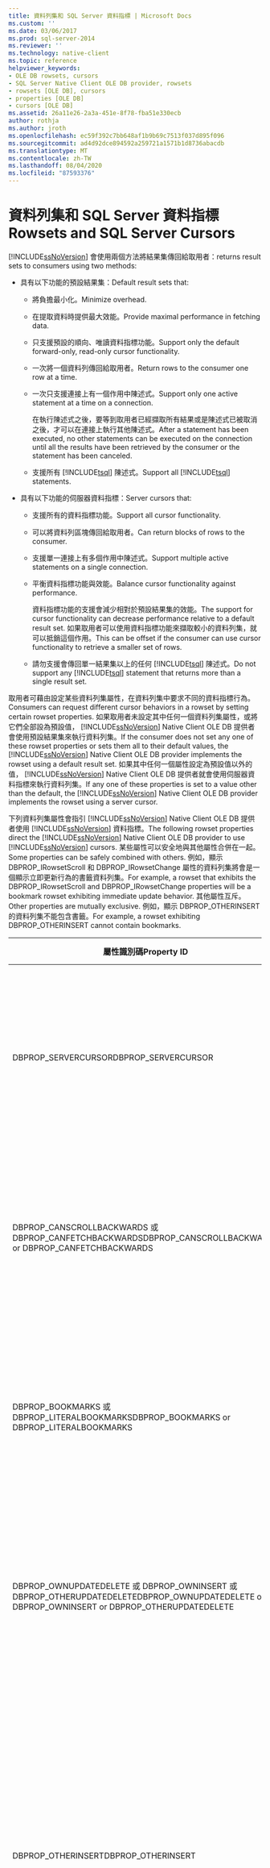 ```yaml
---
title: 資料列集和 SQL Server 資料指標 | Microsoft Docs
ms.custom: ''
ms.date: 03/06/2017
ms.prod: sql-server-2014
ms.reviewer: ''
ms.technology: native-client
ms.topic: reference
helpviewer_keywords:
- OLE DB rowsets, cursors
- SQL Server Native Client OLE DB provider, rowsets
- rowsets [OLE DB], cursors
- properties [OLE DB]
- cursors [OLE DB]
ms.assetid: 26a11e26-2a3a-451e-8f78-fba51e330ecb
author: rothja
ms.author: jroth
ms.openlocfilehash: ec59f392c7bb648af1b9b69c7513f037d895f096
ms.sourcegitcommit: ad4d92dce894592a259721a1571b1d8736abacdb
ms.translationtype: MT
ms.contentlocale: zh-TW
ms.lasthandoff: 08/04/2020
ms.locfileid: "87593376"
---
```

# <a name="rowsets-and-sql-server-cursors"></a><span data-ttu-id="1a63d-102">資料列集和 SQL Server 資料指標</span><span class="sxs-lookup"><span data-stu-id="1a63d-102">Rowsets and SQL Server Cursors</span></span>
  [!INCLUDE[ssNoVersion](../../includes/ssnoversion-md.md)] <span data-ttu-id="1a63d-103">會使用兩個方法將結果集傳回給取用者：</span><span class="sxs-lookup"><span data-stu-id="1a63d-103">returns result sets to consumers using two methods:</span></span>  
  
-   <span data-ttu-id="1a63d-104">具有以下功能的預設結果集：</span><span class="sxs-lookup"><span data-stu-id="1a63d-104">Default result sets that:</span></span>  
  
    -   <span data-ttu-id="1a63d-105">將負擔最小化。</span><span class="sxs-lookup"><span data-stu-id="1a63d-105">Minimize overhead.</span></span>  
  
    -   <span data-ttu-id="1a63d-106">在提取資料時提供最大效能。</span><span class="sxs-lookup"><span data-stu-id="1a63d-106">Provide maximal performance in fetching data.</span></span>  
  
    -   <span data-ttu-id="1a63d-107">只支援預設的順向、唯讀資料指標功能。</span><span class="sxs-lookup"><span data-stu-id="1a63d-107">Support only the default forward-only, read-only cursor functionality.</span></span>  
  
    -   <span data-ttu-id="1a63d-108">一次將一個資料列傳回給取用者。</span><span class="sxs-lookup"><span data-stu-id="1a63d-108">Return rows to the consumer one row at a time.</span></span>  
  
    -   <span data-ttu-id="1a63d-109">一次只支援連接上有一個作用中陳述式。</span><span class="sxs-lookup"><span data-stu-id="1a63d-109">Support only one active statement at a time on a connection.</span></span>  
  
         <span data-ttu-id="1a63d-110">在執行陳述式之後，要等到取用者已經擷取所有結果或是陳述式已被取消之後，才可以在連接上執行其他陳述式。</span><span class="sxs-lookup"><span data-stu-id="1a63d-110">After a statement has been executed, no other statements can be executed on the connection until all the results have been retrieved by the consumer or the statement has been canceled.</span></span>  
  
    -   <span data-ttu-id="1a63d-111">支援所有 [!INCLUDE[tsql](../../includes/tsql-md.md)] 陳述式。</span><span class="sxs-lookup"><span data-stu-id="1a63d-111">Support all [!INCLUDE[tsql](../../includes/tsql-md.md)] statements.</span></span>  
  
-   <span data-ttu-id="1a63d-112">具有以下功能的伺服器資料指標：</span><span class="sxs-lookup"><span data-stu-id="1a63d-112">Server cursors that:</span></span>  
  
    -   <span data-ttu-id="1a63d-113">支援所有的資料指標功能。</span><span class="sxs-lookup"><span data-stu-id="1a63d-113">Support all cursor functionality.</span></span>  
  
    -   <span data-ttu-id="1a63d-114">可以將資料列區塊傳回給取用者。</span><span class="sxs-lookup"><span data-stu-id="1a63d-114">Can return blocks of rows to the consumer.</span></span>  
  
    -   <span data-ttu-id="1a63d-115">支援單一連接上有多個作用中陳述式。</span><span class="sxs-lookup"><span data-stu-id="1a63d-115">Support multiple active statements on a single connection.</span></span>  
  
    -   <span data-ttu-id="1a63d-116">平衡資料指標功能與效能。</span><span class="sxs-lookup"><span data-stu-id="1a63d-116">Balance cursor functionality against performance.</span></span>  
  
         <span data-ttu-id="1a63d-117">資料指標功能的支援會減少相對於預設結果集的效能。</span><span class="sxs-lookup"><span data-stu-id="1a63d-117">The support for cursor functionality can decrease performance relative to a default result set.</span></span> <span data-ttu-id="1a63d-118">如果取用者可以使用資料指標功能來擷取較小的資料列集，就可以抵銷這個作用。</span><span class="sxs-lookup"><span data-stu-id="1a63d-118">This can be offset if the consumer can use cursor functionality to retrieve a smaller set of rows.</span></span>  
  
    -   <span data-ttu-id="1a63d-119">請勿支援會傳回單一結果集以上的任何 [!INCLUDE[tsql](../../includes/tsql-md.md)] 陳述式。</span><span class="sxs-lookup"><span data-stu-id="1a63d-119">Do not support any [!INCLUDE[tsql](../../includes/tsql-md.md)] statement that returns more than a single result set.</span></span>  
  
 <span data-ttu-id="1a63d-120">取用者可藉由設定某些資料列集屬性，在資料列集中要求不同的資料指標行為。</span><span class="sxs-lookup"><span data-stu-id="1a63d-120">Consumers can request different cursor behaviors in a rowset by setting certain rowset properties.</span></span> <span data-ttu-id="1a63d-121">如果取用者未設定其中任何一個資料列集屬性，或將它們全部設為預設值， [!INCLUDE[ssNoVersion](../../includes/ssnoversion-md.md)] Native Client OLE DB 提供者會使用預設結果集來執行資料列集。</span><span class="sxs-lookup"><span data-stu-id="1a63d-121">If the consumer does not set any one of these rowset properties or sets them all to their default values, the [!INCLUDE[ssNoVersion](../../includes/ssnoversion-md.md)] Native Client OLE DB provider implements the rowset using a default result set.</span></span> <span data-ttu-id="1a63d-122">如果其中任何一個屬性設定為預設值以外的值， [!INCLUDE[ssNoVersion](../../includes/ssnoversion-md.md)] Native Client OLE DB 提供者就會使用伺服器資料指標來執行資料列集。</span><span class="sxs-lookup"><span data-stu-id="1a63d-122">If any one of these properties is set to a value other than the default, the [!INCLUDE[ssNoVersion](../../includes/ssnoversion-md.md)] Native Client OLE DB provider implements the rowset using a server cursor.</span></span>  
  
 <span data-ttu-id="1a63d-123">下列資料列集屬性會指引 [!INCLUDE[ssNoVersion](../../includes/ssnoversion-md.md)] Native Client OLE DB 提供者使用 [!INCLUDE[ssNoVersion](../../includes/ssnoversion-md.md)] 資料指標。</span><span class="sxs-lookup"><span data-stu-id="1a63d-123">The following rowset properties direct the [!INCLUDE[ssNoVersion](../../includes/ssnoversion-md.md)] Native Client OLE DB provider to use [!INCLUDE[ssNoVersion](../../includes/ssnoversion-md.md)] cursors.</span></span> <span data-ttu-id="1a63d-124">某些屬性可以安全地與其他屬性合併在一起。</span><span class="sxs-lookup"><span data-stu-id="1a63d-124">Some properties can be safely combined with others.</span></span> <span data-ttu-id="1a63d-125">例如，顯示 DBPROP_IRowsetScroll 和 DBPROP_IRowsetChange 屬性的資料列集將會是一個顯示立即更新行為的書籤資料列集。</span><span class="sxs-lookup"><span data-stu-id="1a63d-125">For example, a rowset that exhibits the DBPROP_IRowsetScroll and DBPROP_IRowsetChange properties will be a bookmark rowset exhibiting immediate update behavior.</span></span> <span data-ttu-id="1a63d-126">其他屬性互斥。</span><span class="sxs-lookup"><span data-stu-id="1a63d-126">Other properties are mutually exclusive.</span></span> <span data-ttu-id="1a63d-127">例如，顯示 DBPROP_OTHERINSERT 的資料列集不能包含書籤。</span><span class="sxs-lookup"><span data-stu-id="1a63d-127">For example, a rowset exhibiting DBPROP_OTHERINSERT cannot contain bookmarks.</span></span>  
  
|<span data-ttu-id="1a63d-128">屬性識別碼</span><span class="sxs-lookup"><span data-stu-id="1a63d-128">Property ID</span></span>|<span data-ttu-id="1a63d-129">值</span><span class="sxs-lookup"><span data-stu-id="1a63d-129">Value</span></span>|<span data-ttu-id="1a63d-130">資料列集行為</span><span class="sxs-lookup"><span data-stu-id="1a63d-130">Rowset behavior</span></span>|  
|-----------------|-----------|---------------------|  
|<span data-ttu-id="1a63d-131">DBPROP_SERVERCURSOR</span><span class="sxs-lookup"><span data-stu-id="1a63d-131">DBPROP_SERVERCURSOR</span></span>|<span data-ttu-id="1a63d-132">VARIANT_TRUE</span><span class="sxs-lookup"><span data-stu-id="1a63d-132">VARIANT_TRUE</span></span>|<span data-ttu-id="1a63d-133">無法透過資料列集來更新 [!INCLUDE[ssNoVersion](../../includes/ssnoversion-md.md)] 資料。</span><span class="sxs-lookup"><span data-stu-id="1a63d-133">Cannot update [!INCLUDE[ssNoVersion](../../includes/ssnoversion-md.md)] data through the rowset.</span></span> <span data-ttu-id="1a63d-134">資料列集是循序的，只支援順向捲動和提取。</span><span class="sxs-lookup"><span data-stu-id="1a63d-134">The rowset is sequential, supporting forward scrolling and fetching only.</span></span> <span data-ttu-id="1a63d-135">支援相對資料列定位。</span><span class="sxs-lookup"><span data-stu-id="1a63d-135">Relative row positioning is supported.</span></span> <span data-ttu-id="1a63d-136">命令文字可以包含 ORDER BY 子句。</span><span class="sxs-lookup"><span data-stu-id="1a63d-136">Command text can contain an ORDER BY clause.</span></span>|  
|<span data-ttu-id="1a63d-137">DBPROP_CANSCROLLBACKWARDS 或 DBPROP_CANFETCHBACKWARDS</span><span class="sxs-lookup"><span data-stu-id="1a63d-137">DBPROP_CANSCROLLBACKWARDS or DBPROP_CANFETCHBACKWARDS</span></span>|<span data-ttu-id="1a63d-138">VARIANT_TRUE</span><span class="sxs-lookup"><span data-stu-id="1a63d-138">VARIANT_TRUE</span></span>|<span data-ttu-id="1a63d-139">無法透過資料列集來更新 [!INCLUDE[ssNoVersion](../../includes/ssnoversion-md.md)] 資料。</span><span class="sxs-lookup"><span data-stu-id="1a63d-139">Cannot update [!INCLUDE[ssNoVersion](../../includes/ssnoversion-md.md)] data through the rowset.</span></span> <span data-ttu-id="1a63d-140">此資料列集支援一個方向的捲動和提取。</span><span class="sxs-lookup"><span data-stu-id="1a63d-140">The rowset supports scrolling and fetching in either direction.</span></span> <span data-ttu-id="1a63d-141">支援相對資料列定位。</span><span class="sxs-lookup"><span data-stu-id="1a63d-141">Relative row positioning is supported.</span></span> <span data-ttu-id="1a63d-142">命令文字可以包含 ORDER BY 子句。</span><span class="sxs-lookup"><span data-stu-id="1a63d-142">Command text can contain an ORDER BY clause.</span></span>|  
|<span data-ttu-id="1a63d-143">DBPROP_BOOKMARKS 或 DBPROP_LITERALBOOKMARKS</span><span class="sxs-lookup"><span data-stu-id="1a63d-143">DBPROP_BOOKMARKS or DBPROP_LITERALBOOKMARKS</span></span>|<span data-ttu-id="1a63d-144">VARIANT_TRUE</span><span class="sxs-lookup"><span data-stu-id="1a63d-144">VARIANT_TRUE</span></span>|<span data-ttu-id="1a63d-145">無法透過資料列集來更新 [!INCLUDE[ssNoVersion](../../includes/ssnoversion-md.md)] 資料。</span><span class="sxs-lookup"><span data-stu-id="1a63d-145">Cannot update [!INCLUDE[ssNoVersion](../../includes/ssnoversion-md.md)] data through the rowset.</span></span> <span data-ttu-id="1a63d-146">資料列集是循序的，只支援順向捲動和提取。</span><span class="sxs-lookup"><span data-stu-id="1a63d-146">The rowset is sequential, supporting forward scrolling and fetching only.</span></span> <span data-ttu-id="1a63d-147">支援相對資料列定位。</span><span class="sxs-lookup"><span data-stu-id="1a63d-147">Relative row positioning is supported.</span></span> <span data-ttu-id="1a63d-148">命令文字可以包含 ORDER BY 子句。</span><span class="sxs-lookup"><span data-stu-id="1a63d-148">Command text can contain an ORDER BY clause.</span></span>|  
|<span data-ttu-id="1a63d-149">DBPROP_OWNUPDATEDELETE 或 DBPROP_OWNINSERT 或 DBPROP_OTHERUPDATEDELETE</span><span class="sxs-lookup"><span data-stu-id="1a63d-149">DBPROP_OWNUPDATEDELETE or DBPROP_OWNINSERT or DBPROP_OTHERUPDATEDELETE</span></span>|<span data-ttu-id="1a63d-150">VARIANT_TRUE</span><span class="sxs-lookup"><span data-stu-id="1a63d-150">VARIANT_TRUE</span></span>|<span data-ttu-id="1a63d-151">無法透過資料列集來更新 [!INCLUDE[ssNoVersion](../../includes/ssnoversion-md.md)] 資料。</span><span class="sxs-lookup"><span data-stu-id="1a63d-151">Cannot update [!INCLUDE[ssNoVersion](../../includes/ssnoversion-md.md)] data through the rowset.</span></span> <span data-ttu-id="1a63d-152">此資料列集支援一個方向的捲動和提取。</span><span class="sxs-lookup"><span data-stu-id="1a63d-152">The rowset supports scrolling and fetching in either direction.</span></span> <span data-ttu-id="1a63d-153">支援相對資料列定位。</span><span class="sxs-lookup"><span data-stu-id="1a63d-153">Relative row positioning is supported.</span></span> <span data-ttu-id="1a63d-154">命令文字可以包含 ORDER BY 子句。</span><span class="sxs-lookup"><span data-stu-id="1a63d-154">Command text can contain an ORDER BY clause.</span></span>|  
|<span data-ttu-id="1a63d-155">DBPROP_OTHERINSERT</span><span class="sxs-lookup"><span data-stu-id="1a63d-155">DBPROP_OTHERINSERT</span></span>|<span data-ttu-id="1a63d-156">VARIANT_TRUE</span><span class="sxs-lookup"><span data-stu-id="1a63d-156">VARIANT_TRUE</span></span>|<span data-ttu-id="1a63d-157">無法透過資料列集來更新 [!INCLUDE[ssNoVersion](../../includes/ssnoversion-md.md)] 資料。</span><span class="sxs-lookup"><span data-stu-id="1a63d-157">Cannot update [!INCLUDE[ssNoVersion](../../includes/ssnoversion-md.md)] data through the rowset.</span></span> <span data-ttu-id="1a63d-158">此資料列集支援一個方向的捲動和提取。</span><span class="sxs-lookup"><span data-stu-id="1a63d-158">The rowset supports scrolling and fetching in either direction.</span></span> <span data-ttu-id="1a63d-159">支援相對資料列定位。</span><span class="sxs-lookup"><span data-stu-id="1a63d-159">Relative row positioning is supported.</span></span> <span data-ttu-id="1a63d-160">如果參考的資料行上有索引存在，命令文字可以包含 ORDER BY 子句。</span><span class="sxs-lookup"><span data-stu-id="1a63d-160">Command text can include an ORDER BY clause if an index exists on the referenced columns.</span></span><br /><br /> <span data-ttu-id="1a63d-161">如果資料列集包含書籤，DBPROP_OTHERINSERT 不能為 VARIANT_TRUE。</span><span class="sxs-lookup"><span data-stu-id="1a63d-161">DBPROP_OTHERINSERT cannot be VARIANT_TRUE if the rowset contains bookmarks.</span></span> <span data-ttu-id="1a63d-162">嘗試建立具有這個可見性屬性和書籤的資料列集會產生錯誤。</span><span class="sxs-lookup"><span data-stu-id="1a63d-162">Trying to create a rowset with this visibility property and bookmarks causes an error.</span></span>|  
|<span data-ttu-id="1a63d-163">DBPROP_IRowsetLocate 或 DBPROP_IRowsetScroll</span><span class="sxs-lookup"><span data-stu-id="1a63d-163">DBPROP_IRowsetLocate or DBPROP_IRowsetScroll</span></span>|<span data-ttu-id="1a63d-164">VARIANT_TRUE</span><span class="sxs-lookup"><span data-stu-id="1a63d-164">VARIANT_TRUE</span></span>|<span data-ttu-id="1a63d-165">無法透過資料列集來更新 [!INCLUDE[ssNoVersion](../../includes/ssnoversion-md.md)] 資料。</span><span class="sxs-lookup"><span data-stu-id="1a63d-165">Cannot update [!INCLUDE[ssNoVersion](../../includes/ssnoversion-md.md)] data through the rowset.</span></span> <span data-ttu-id="1a63d-166">此資料列集支援一個方向的捲動和提取。</span><span class="sxs-lookup"><span data-stu-id="1a63d-166">The rowset supports scrolling and fetching in either direction.</span></span> <span data-ttu-id="1a63d-167">此資料列集中可支援透過 **IRowsetLocate** 介面的書籤和絕對定位。</span><span class="sxs-lookup"><span data-stu-id="1a63d-167">Bookmarks and absolute positioning through the **IRowsetLocate** interface are supported in the rowset.</span></span> <span data-ttu-id="1a63d-168">命令文字可以包含 ORDER BY 子句。</span><span class="sxs-lookup"><span data-stu-id="1a63d-168">Command text can contain an ORDER BY clause.</span></span><br /><br /> <span data-ttu-id="1a63d-169">DBPROP_IRowsetLocate 和 DBPROP_IRowsetScroll 需要資料列集中的書籤。</span><span class="sxs-lookup"><span data-stu-id="1a63d-169">DBPROP_IRowsetLocate and DBPROP_IRowsetScroll require bookmarks in the rowset.</span></span> <span data-ttu-id="1a63d-170">嘗試建立具有書籤且將 DBPROP_OTHERINSERT 設定為 VARIANT_TRUE 的資料列集會產生錯誤。</span><span class="sxs-lookup"><span data-stu-id="1a63d-170">Trying to create a rowset with bookmarks and DBPROP_OTHERINSERT set to VARIANT_TRUE causes an error.</span></span>|  
|<span data-ttu-id="1a63d-171">DBPROP_IRowsetChange 或 DBPROP_IRowsetUpdate</span><span class="sxs-lookup"><span data-stu-id="1a63d-171">DBPROP_IRowsetChange or DBPROP_IRowsetUpdate</span></span>|<span data-ttu-id="1a63d-172">VARIANT_TRUE</span><span class="sxs-lookup"><span data-stu-id="1a63d-172">VARIANT_TRUE</span></span>|<span data-ttu-id="1a63d-173">可以透過資料列集來更新 [!INCLUDE[ssNoVersion](../../includes/ssnoversion-md.md)] 資料。</span><span class="sxs-lookup"><span data-stu-id="1a63d-173">Can update [!INCLUDE[ssNoVersion](../../includes/ssnoversion-md.md)] data through the rowset.</span></span> <span data-ttu-id="1a63d-174">資料列集是循序的，只支援順向捲動和提取。</span><span class="sxs-lookup"><span data-stu-id="1a63d-174">The rowset is sequential, supporting forward scrolling and fetching only.</span></span> <span data-ttu-id="1a63d-175">支援相對資料列定位。</span><span class="sxs-lookup"><span data-stu-id="1a63d-175">Relative row positioning is supported.</span></span> <span data-ttu-id="1a63d-176">支援可更新之資料指標的所有命令都可支援這些介面。</span><span class="sxs-lookup"><span data-stu-id="1a63d-176">All the commands that support updatable cursors can support these interfaces.</span></span>|  
|<span data-ttu-id="1a63d-177">DBPROP_IRowsetLocate 或 DBPROP_IRowsetScroll 及 DBPROP_IRowsetChange 或 DBPROP_IRowsetUpdate</span><span class="sxs-lookup"><span data-stu-id="1a63d-177">DBPROP_IRowsetLocate or DBPROP_IRowsetScroll and  DBPROP_IRowsetChange or DBPROP_IRowsetUpdate</span></span>|<span data-ttu-id="1a63d-178">VARIANT_TRUE</span><span class="sxs-lookup"><span data-stu-id="1a63d-178">VARIANT_TRUE</span></span>|<span data-ttu-id="1a63d-179">可以透過資料列集來更新 [!INCLUDE[ssNoVersion](../../includes/ssnoversion-md.md)] 資料。</span><span class="sxs-lookup"><span data-stu-id="1a63d-179">Can update [!INCLUDE[ssNoVersion](../../includes/ssnoversion-md.md)] data through the rowset.</span></span> <span data-ttu-id="1a63d-180">此資料列集支援一個方向的捲動和提取。</span><span class="sxs-lookup"><span data-stu-id="1a63d-180">The rowset supports scrolling and fetching in either direction.</span></span> <span data-ttu-id="1a63d-181">此資料列集中可支援透過 **IRowsetLocate** 的書籤和絕對定位。</span><span class="sxs-lookup"><span data-stu-id="1a63d-181">Bookmarks and absolute positioning through **IRowsetLocate** are supported in the rowset.</span></span> <span data-ttu-id="1a63d-182">命令文字可以包含 ORDER BY 子句。</span><span class="sxs-lookup"><span data-stu-id="1a63d-182">Command text can contain an ORDER BY clause.</span></span>|  
|<span data-ttu-id="1a63d-183">DBPROP_IMMOBILEROWS</span><span class="sxs-lookup"><span data-stu-id="1a63d-183">DBPROP_IMMOBILEROWS</span></span>|<span data-ttu-id="1a63d-184">VARIANT_FALSE</span><span class="sxs-lookup"><span data-stu-id="1a63d-184">VARIANT_FALSE</span></span>|<span data-ttu-id="1a63d-185">無法透過資料列集來更新 [!INCLUDE[ssNoVersion](../../includes/ssnoversion-md.md)] 資料。</span><span class="sxs-lookup"><span data-stu-id="1a63d-185">Cannot update [!INCLUDE[ssNoVersion](../../includes/ssnoversion-md.md)] data through the rowset.</span></span> <span data-ttu-id="1a63d-186">此資料列集只支援順向捲動。</span><span class="sxs-lookup"><span data-stu-id="1a63d-186">The rowset supports forward scrolling only.</span></span> <span data-ttu-id="1a63d-187">支援相對資料列定位。</span><span class="sxs-lookup"><span data-stu-id="1a63d-187">Relative row positioning is supported.</span></span> <span data-ttu-id="1a63d-188">如果參考的資料行上有索引存在，命令文字可以包含 ORDER BY 子句。</span><span class="sxs-lookup"><span data-stu-id="1a63d-188">Command text can include an ORDER BY clause if an index exists on the referenced columns.</span></span><br /><br /> <span data-ttu-id="1a63d-189">只有當資料列集可以顯示其他工作階段上的命令所插入或其他使用者所插入的 [!INCLUDE[ssNoVersion](../../includes/ssnoversion-md.md)] 資料列時，才能在資料列集中使用 DBPROP_IMMOBILEROWS。</span><span class="sxs-lookup"><span data-stu-id="1a63d-189">DBPROP_IMMOBILEROWS is only available in rowsets that can show [!INCLUDE[ssNoVersion](../../includes/ssnoversion-md.md)] rows inserted by commands on other sessions or by other users.</span></span> <span data-ttu-id="1a63d-190">嘗試在 DBPROP_OTHERINSERT 不能是 VARIANT_TRUE 的任何資料列集上開啟此屬性設定為 VARIANT_FALSE 的資料列集時，將會產生錯誤。</span><span class="sxs-lookup"><span data-stu-id="1a63d-190">Trying to open a rowset with the property set to VARIANT_FALSE on any rowset for which DBPROP_OTHERINSERT cannot be VARIANT_TRUE causes an error.</span></span>|  
|<span data-ttu-id="1a63d-191">DBPROP_REMOVEDELETED</span><span class="sxs-lookup"><span data-stu-id="1a63d-191">DBPROP_REMOVEDELETED</span></span>|<span data-ttu-id="1a63d-192">VARIANT_TRUE</span><span class="sxs-lookup"><span data-stu-id="1a63d-192">VARIANT_TRUE</span></span>|<span data-ttu-id="1a63d-193">無法透過資料列集來更新 [!INCLUDE[ssNoVersion](../../includes/ssnoversion-md.md)] 資料。</span><span class="sxs-lookup"><span data-stu-id="1a63d-193">Cannot update [!INCLUDE[ssNoVersion](../../includes/ssnoversion-md.md)] data through the rowset.</span></span> <span data-ttu-id="1a63d-194">此資料列集只支援順向捲動。</span><span class="sxs-lookup"><span data-stu-id="1a63d-194">The rowset supports forward scrolling only.</span></span> <span data-ttu-id="1a63d-195">支援相對資料列定位。</span><span class="sxs-lookup"><span data-stu-id="1a63d-195">Relative row positioning is supported.</span></span> <span data-ttu-id="1a63d-196">命令文字可以包含 ORDER BY 子句 (除非由另一個屬性所限制)。</span><span class="sxs-lookup"><span data-stu-id="1a63d-196">Command text can contain an ORDER BY clause unless constrained by another property.</span></span>|  
  
 <span data-ttu-id="1a63d-197">[!INCLUDE[ssNoVersion](../../includes/ssnoversion-md.md)]伺服器資料指標所支援的 Native Client OLE DB 提供者資料列集，可以 [!INCLUDE[ssNoVersion](../../includes/ssnoversion-md.md)] 使用**IOpenRowset：： OpenRowset**方法，輕鬆地在基表或視圖上建立。</span><span class="sxs-lookup"><span data-stu-id="1a63d-197">A [!INCLUDE[ssNoVersion](../../includes/ssnoversion-md.md)] Native Client OLE DB provider rowset supported by a server cursor can be easily created on a [!INCLUDE[ssNoVersion](../../includes/ssnoversion-md.md)] base table or view by using the **IOpenRowset::OpenRowset** method.</span></span> <span data-ttu-id="1a63d-198">依據名稱指定資料表或檢視表，在 *rgPropertySets* 參數內傳遞必要的資料列集屬性集。</span><span class="sxs-lookup"><span data-stu-id="1a63d-198">Specify the table or view by name, passing the required rowset property sets in the *rgPropertySets* parameter.</span></span>  
  
 <span data-ttu-id="1a63d-199">當取用者要求伺服器資料指標支援資料列集時，建立此資料列集的命令文字會受到限制。</span><span class="sxs-lookup"><span data-stu-id="1a63d-199">Command text that creates a rowset is restricted when the consumer requires that the rowset be supported by a server cursor.</span></span> <span data-ttu-id="1a63d-200">具體而言，命令文字會受限為傳回單一資料列集結果的單一 SELECT 陳述式，或是實作單一 SELECT 陳述式來傳回單一資料列集結果的預存程序。</span><span class="sxs-lookup"><span data-stu-id="1a63d-200">Specifically, the command text is restricted to either a single SELECT statement that returns a single rowset result or a stored procedure that implements a single SELECT statement returning a single rowset result.</span></span>  
  
 <span data-ttu-id="1a63d-201">這兩個表會顯示各種 OLE DB 屬性和資料指標模型的對應。</span><span class="sxs-lookup"><span data-stu-id="1a63d-201">These two tables show the mappings of various OLE DB properties and the cursor models.</span></span> <span data-ttu-id="1a63d-202">也會顯示應該設定哪些資料列集屬性來使用某種類型的資料指標模型。</span><span class="sxs-lookup"><span data-stu-id="1a63d-202">They also show which rowset properties should be set to use a certain type of cursor model.</span></span>  
  
 <span data-ttu-id="1a63d-203">表中的每一個資料格都包含特定資料指標模型的資料列集屬性值。</span><span class="sxs-lookup"><span data-stu-id="1a63d-203">Each cell in the table contains a value of the rowset property for the specific cursor model.</span></span> <span data-ttu-id="1a63d-204">本主題稍早所列之所有資料列集屬性的資料類型為 VT_BOOL，而且預設值為 VARIANT_FALSE。</span><span class="sxs-lookup"><span data-stu-id="1a63d-204">The data type of all the rowset properties listed earlier in this topic is VT_BOOL and the default value is VARIANT_FALSE.</span></span> <span data-ttu-id="1a63d-205">下表將使用下列符號。</span><span class="sxs-lookup"><span data-stu-id="1a63d-205">The following symbols are used in the table.</span></span>  
  
 <span data-ttu-id="1a63d-206">F = 預設值 (VARIANT_FALSE)</span><span class="sxs-lookup"><span data-stu-id="1a63d-206">F = default value (VARIANT_FALSE)</span></span>  
  
 <span data-ttu-id="1a63d-207">T = VARIANT_TRUE</span><span class="sxs-lookup"><span data-stu-id="1a63d-207">T = VARIANT_TRUE</span></span>  
  
 <span data-ttu-id="1a63d-208">\- = VARIANT_TRUE 或 VARIANT_FALSE</span><span class="sxs-lookup"><span data-stu-id="1a63d-208">\- = VARIANT_TRUE or VARIANT_FALSE</span></span>  
  
 <span data-ttu-id="1a63d-209">若要使用某種類型的資料指標模型，請找出對應至此資料指標模型的資料行，並尋找此資料行中具有 'T' 值的所有資料列集屬性。</span><span class="sxs-lookup"><span data-stu-id="1a63d-209">To use a certain type of cursor model, locate the column corresponding to the cursor model and find all the rowset properties with value 'T' in the column.</span></span> <span data-ttu-id="1a63d-210">將這些資料列集屬性設定為 VARIANT_TRUE，以便使用特定的資料指標模型。</span><span class="sxs-lookup"><span data-stu-id="1a63d-210">Set these rowset properties to VARIANT_TRUE to use the specific cursor model.</span></span> <span data-ttu-id="1a63d-211">具有 '-' 值的資料列集屬性可以設定為 VARIANT_TRUE 或 VARIANT_FALSE。</span><span class="sxs-lookup"><span data-stu-id="1a63d-211">The rowset properties with '-' as a value can be set to either VARIANT_TRUE or VARIANT_FALSE.</span></span>  
  
|<span data-ttu-id="1a63d-212">資料列集屬性/資料指標模型</span><span class="sxs-lookup"><span data-stu-id="1a63d-212">Rowset properties/cursor models</span></span>|<span data-ttu-id="1a63d-213">預設</span><span class="sxs-lookup"><span data-stu-id="1a63d-213">Default</span></span><br /><br /> <span data-ttu-id="1a63d-214">result</span><span class="sxs-lookup"><span data-stu-id="1a63d-214">result</span></span><br /><br /> <span data-ttu-id="1a63d-215">set</span><span class="sxs-lookup"><span data-stu-id="1a63d-215">set</span></span><br /><br /> <span data-ttu-id="1a63d-216">(RO)</span><span class="sxs-lookup"><span data-stu-id="1a63d-216">(RO)</span></span>|<span data-ttu-id="1a63d-217">快速</span><span class="sxs-lookup"><span data-stu-id="1a63d-217">Fast</span></span><br /><br /> <span data-ttu-id="1a63d-218">順</span><span class="sxs-lookup"><span data-stu-id="1a63d-218">forward-</span></span><br /><br /> <span data-ttu-id="1a63d-219">向</span><span class="sxs-lookup"><span data-stu-id="1a63d-219">only</span></span><br /><br /> <span data-ttu-id="1a63d-220">(RO)</span><span class="sxs-lookup"><span data-stu-id="1a63d-220">(RO)</span></span>|<span data-ttu-id="1a63d-221">靜態</span><span class="sxs-lookup"><span data-stu-id="1a63d-221">Static</span></span><br /><br /> <span data-ttu-id="1a63d-222">(RO)</span><span class="sxs-lookup"><span data-stu-id="1a63d-222">(RO)</span></span>|<span data-ttu-id="1a63d-223">索引鍵集</span><span class="sxs-lookup"><span data-stu-id="1a63d-223">Keyset</span></span><br /><br /> <span data-ttu-id="1a63d-224">驅動</span><span class="sxs-lookup"><span data-stu-id="1a63d-224">driven</span></span><br /><br /> <span data-ttu-id="1a63d-225">(RO)</span><span class="sxs-lookup"><span data-stu-id="1a63d-225">(RO)</span></span>|  
|--------------------------------------|-------------------------------------------|--------------------------------------------|-----------------------|----------------------------------|  
|<span data-ttu-id="1a63d-226">DBPROP_SERVERCURSOR</span><span class="sxs-lookup"><span data-stu-id="1a63d-226">DBPROP_SERVERCURSOR</span></span>|<span data-ttu-id="1a63d-227">F</span><span class="sxs-lookup"><span data-stu-id="1a63d-227">F</span></span>|<span data-ttu-id="1a63d-228">T</span><span class="sxs-lookup"><span data-stu-id="1a63d-228">T</span></span>|<span data-ttu-id="1a63d-229">T</span><span class="sxs-lookup"><span data-stu-id="1a63d-229">T</span></span>|<span data-ttu-id="1a63d-230">T</span><span class="sxs-lookup"><span data-stu-id="1a63d-230">T</span></span>|  
|<span data-ttu-id="1a63d-231">DBPROP_DEFERRED</span><span class="sxs-lookup"><span data-stu-id="1a63d-231">DBPROP_DEFERRED</span></span>|<span data-ttu-id="1a63d-232">F</span><span class="sxs-lookup"><span data-stu-id="1a63d-232">F</span></span>|<span data-ttu-id="1a63d-233">F</span><span class="sxs-lookup"><span data-stu-id="1a63d-233">F</span></span>|-|-|  
|<span data-ttu-id="1a63d-234">DBPROP_IrowsetChange</span><span class="sxs-lookup"><span data-stu-id="1a63d-234">DBPROP_IrowsetChange</span></span>|<span data-ttu-id="1a63d-235">F</span><span class="sxs-lookup"><span data-stu-id="1a63d-235">F</span></span>|<span data-ttu-id="1a63d-236">F</span><span class="sxs-lookup"><span data-stu-id="1a63d-236">F</span></span>|<span data-ttu-id="1a63d-237">F</span><span class="sxs-lookup"><span data-stu-id="1a63d-237">F</span></span>|<span data-ttu-id="1a63d-238">F</span><span class="sxs-lookup"><span data-stu-id="1a63d-238">F</span></span>|  
|<span data-ttu-id="1a63d-239">DBPROP_IrowsetLocate</span><span class="sxs-lookup"><span data-stu-id="1a63d-239">DBPROP_IrowsetLocate</span></span>|<span data-ttu-id="1a63d-240">F</span><span class="sxs-lookup"><span data-stu-id="1a63d-240">F</span></span>|<span data-ttu-id="1a63d-241">F</span><span class="sxs-lookup"><span data-stu-id="1a63d-241">F</span></span>|-|-|  
|<span data-ttu-id="1a63d-242">DBPROP_IrowsetScroll</span><span class="sxs-lookup"><span data-stu-id="1a63d-242">DBPROP_IrowsetScroll</span></span>|<span data-ttu-id="1a63d-243">F</span><span class="sxs-lookup"><span data-stu-id="1a63d-243">F</span></span>|<span data-ttu-id="1a63d-244">F</span><span class="sxs-lookup"><span data-stu-id="1a63d-244">F</span></span>|-|-|  
|<span data-ttu-id="1a63d-245">DBPROP_IrowsetUpdate</span><span class="sxs-lookup"><span data-stu-id="1a63d-245">DBPROP_IrowsetUpdate</span></span>|<span data-ttu-id="1a63d-246">F</span><span class="sxs-lookup"><span data-stu-id="1a63d-246">F</span></span>|<span data-ttu-id="1a63d-247">F</span><span class="sxs-lookup"><span data-stu-id="1a63d-247">F</span></span>|<span data-ttu-id="1a63d-248">F</span><span class="sxs-lookup"><span data-stu-id="1a63d-248">F</span></span>|<span data-ttu-id="1a63d-249">F</span><span class="sxs-lookup"><span data-stu-id="1a63d-249">F</span></span>|  
|<span data-ttu-id="1a63d-250">DBPROP_BOOKMARKS</span><span class="sxs-lookup"><span data-stu-id="1a63d-250">DBPROP_BOOKMARKS</span></span>|<span data-ttu-id="1a63d-251">F</span><span class="sxs-lookup"><span data-stu-id="1a63d-251">F</span></span>|<span data-ttu-id="1a63d-252">F</span><span class="sxs-lookup"><span data-stu-id="1a63d-252">F</span></span>|-|-|  
|<span data-ttu-id="1a63d-253">DBPROP_CANFETCHBACKWARDS</span><span class="sxs-lookup"><span data-stu-id="1a63d-253">DBPROP_CANFETCHBACKWARDS</span></span>|<span data-ttu-id="1a63d-254">F</span><span class="sxs-lookup"><span data-stu-id="1a63d-254">F</span></span>|<span data-ttu-id="1a63d-255">F</span><span class="sxs-lookup"><span data-stu-id="1a63d-255">F</span></span>|-|-|  
|<span data-ttu-id="1a63d-256">DBPROP_CANSRCOLLBACKWARDS</span><span class="sxs-lookup"><span data-stu-id="1a63d-256">DBPROP_CANSRCOLLBACKWARDS</span></span>|<span data-ttu-id="1a63d-257">F</span><span class="sxs-lookup"><span data-stu-id="1a63d-257">F</span></span>|<span data-ttu-id="1a63d-258">F</span><span class="sxs-lookup"><span data-stu-id="1a63d-258">F</span></span>|-|-|  
|<span data-ttu-id="1a63d-259">DBPROP_CANHOLDROWS</span><span class="sxs-lookup"><span data-stu-id="1a63d-259">DBPROP_CANHOLDROWS</span></span>|<span data-ttu-id="1a63d-260">F</span><span class="sxs-lookup"><span data-stu-id="1a63d-260">F</span></span>|<span data-ttu-id="1a63d-261">F</span><span class="sxs-lookup"><span data-stu-id="1a63d-261">F</span></span>|-|-|  
|<span data-ttu-id="1a63d-262">DBPROP_LITERALBOOKMARKS</span><span class="sxs-lookup"><span data-stu-id="1a63d-262">DBPROP_LITERALBOOKMARKS</span></span>|<span data-ttu-id="1a63d-263">F</span><span class="sxs-lookup"><span data-stu-id="1a63d-263">F</span></span>|<span data-ttu-id="1a63d-264">F</span><span class="sxs-lookup"><span data-stu-id="1a63d-264">F</span></span>|-|-|  
|<span data-ttu-id="1a63d-265">DBPROP_OTHERINSERT</span><span class="sxs-lookup"><span data-stu-id="1a63d-265">DBPROP_OTHERINSERT</span></span>|<span data-ttu-id="1a63d-266">F</span><span class="sxs-lookup"><span data-stu-id="1a63d-266">F</span></span>|<span data-ttu-id="1a63d-267">T</span><span class="sxs-lookup"><span data-stu-id="1a63d-267">T</span></span>|<span data-ttu-id="1a63d-268">F</span><span class="sxs-lookup"><span data-stu-id="1a63d-268">F</span></span>|<span data-ttu-id="1a63d-269">F</span><span class="sxs-lookup"><span data-stu-id="1a63d-269">F</span></span>|  
|<span data-ttu-id="1a63d-270">DBPROP_OTHERUPDATEDELETE</span><span class="sxs-lookup"><span data-stu-id="1a63d-270">DBPROP_OTHERUPDATEDELETE</span></span>|<span data-ttu-id="1a63d-271">F</span><span class="sxs-lookup"><span data-stu-id="1a63d-271">F</span></span>|<span data-ttu-id="1a63d-272">T</span><span class="sxs-lookup"><span data-stu-id="1a63d-272">T</span></span>|<span data-ttu-id="1a63d-273">F</span><span class="sxs-lookup"><span data-stu-id="1a63d-273">F</span></span>|<span data-ttu-id="1a63d-274">T</span><span class="sxs-lookup"><span data-stu-id="1a63d-274">T</span></span>|  
|<span data-ttu-id="1a63d-275">DBPROP_OWNINSERT</span><span class="sxs-lookup"><span data-stu-id="1a63d-275">DBPROP_OWNINSERT</span></span>|<span data-ttu-id="1a63d-276">F</span><span class="sxs-lookup"><span data-stu-id="1a63d-276">F</span></span>|<span data-ttu-id="1a63d-277">T</span><span class="sxs-lookup"><span data-stu-id="1a63d-277">T</span></span>|<span data-ttu-id="1a63d-278">F</span><span class="sxs-lookup"><span data-stu-id="1a63d-278">F</span></span>|<span data-ttu-id="1a63d-279">T</span><span class="sxs-lookup"><span data-stu-id="1a63d-279">T</span></span>|  
|<span data-ttu-id="1a63d-280">DBPROP_OWNUPDATEDELETE</span><span class="sxs-lookup"><span data-stu-id="1a63d-280">DBPROP_OWNUPDATEDELETE</span></span>|<span data-ttu-id="1a63d-281">F</span><span class="sxs-lookup"><span data-stu-id="1a63d-281">F</span></span>|<span data-ttu-id="1a63d-282">T</span><span class="sxs-lookup"><span data-stu-id="1a63d-282">T</span></span>|<span data-ttu-id="1a63d-283">F</span><span class="sxs-lookup"><span data-stu-id="1a63d-283">F</span></span>|<span data-ttu-id="1a63d-284">T</span><span class="sxs-lookup"><span data-stu-id="1a63d-284">T</span></span>|  
|<span data-ttu-id="1a63d-285">DBPROP_QUICKSTART</span><span class="sxs-lookup"><span data-stu-id="1a63d-285">DBPROP_QUICKSTART</span></span>|<span data-ttu-id="1a63d-286">F</span><span class="sxs-lookup"><span data-stu-id="1a63d-286">F</span></span>|<span data-ttu-id="1a63d-287">F</span><span class="sxs-lookup"><span data-stu-id="1a63d-287">F</span></span>|-|-|  
|<span data-ttu-id="1a63d-288">DBPROP_REMOVEDELETED</span><span class="sxs-lookup"><span data-stu-id="1a63d-288">DBPROP_REMOVEDELETED</span></span>|<span data-ttu-id="1a63d-289">F</span><span class="sxs-lookup"><span data-stu-id="1a63d-289">F</span></span>|<span data-ttu-id="1a63d-290">F</span><span class="sxs-lookup"><span data-stu-id="1a63d-290">F</span></span>|<span data-ttu-id="1a63d-291">F</span><span class="sxs-lookup"><span data-stu-id="1a63d-291">F</span></span>|-|  
|<span data-ttu-id="1a63d-292">DBPROP_IrowsetResynch</span><span class="sxs-lookup"><span data-stu-id="1a63d-292">DBPROP_IrowsetResynch</span></span>|<span data-ttu-id="1a63d-293">F</span><span class="sxs-lookup"><span data-stu-id="1a63d-293">F</span></span>|<span data-ttu-id="1a63d-294">F</span><span class="sxs-lookup"><span data-stu-id="1a63d-294">F</span></span>|<span data-ttu-id="1a63d-295">F</span><span class="sxs-lookup"><span data-stu-id="1a63d-295">F</span></span>|-|  
|<span data-ttu-id="1a63d-296">DBPROP_CHANGEINSERTEDROWS</span><span class="sxs-lookup"><span data-stu-id="1a63d-296">DBPROP_CHANGEINSERTEDROWS</span></span>|<span data-ttu-id="1a63d-297">F</span><span class="sxs-lookup"><span data-stu-id="1a63d-297">F</span></span>|<span data-ttu-id="1a63d-298">F</span><span class="sxs-lookup"><span data-stu-id="1a63d-298">F</span></span>|<span data-ttu-id="1a63d-299">F</span><span class="sxs-lookup"><span data-stu-id="1a63d-299">F</span></span>|<span data-ttu-id="1a63d-300">F</span><span class="sxs-lookup"><span data-stu-id="1a63d-300">F</span></span>|  
|<span data-ttu-id="1a63d-301">DBPROP_SERVERDATAONINSERT</span><span class="sxs-lookup"><span data-stu-id="1a63d-301">DBPROP_SERVERDATAONINSERT</span></span>|<span data-ttu-id="1a63d-302">F</span><span class="sxs-lookup"><span data-stu-id="1a63d-302">F</span></span>|<span data-ttu-id="1a63d-303">F</span><span class="sxs-lookup"><span data-stu-id="1a63d-303">F</span></span>|<span data-ttu-id="1a63d-304">F</span><span class="sxs-lookup"><span data-stu-id="1a63d-304">F</span></span>|-|  
|<span data-ttu-id="1a63d-305">DBPROP_UNIQUEROWS</span><span class="sxs-lookup"><span data-stu-id="1a63d-305">DBPROP_UNIQUEROWS</span></span>|-|<span data-ttu-id="1a63d-306">F</span><span class="sxs-lookup"><span data-stu-id="1a63d-306">F</span></span>|<span data-ttu-id="1a63d-307">F</span><span class="sxs-lookup"><span data-stu-id="1a63d-307">F</span></span>|<span data-ttu-id="1a63d-308">F</span><span class="sxs-lookup"><span data-stu-id="1a63d-308">F</span></span>|  
|<span data-ttu-id="1a63d-309">DBPROP_IMMOBILEROWS</span><span class="sxs-lookup"><span data-stu-id="1a63d-309">DBPROP_IMMOBILEROWS</span></span>|-|-|-|<span data-ttu-id="1a63d-310">T</span><span class="sxs-lookup"><span data-stu-id="1a63d-310">T</span></span>|  
  
|<span data-ttu-id="1a63d-311">資料列集屬性/資料指標模型</span><span class="sxs-lookup"><span data-stu-id="1a63d-311">Rowset properties/Cursor models</span></span>|<span data-ttu-id="1a63d-312">動態 (RO)</span><span class="sxs-lookup"><span data-stu-id="1a63d-312">Dynamic (RO)</span></span>|<span data-ttu-id="1a63d-313">索引鍵集 (R/W)</span><span class="sxs-lookup"><span data-stu-id="1a63d-313">Keyset (R/W)</span></span>|<span data-ttu-id="1a63d-314">動態 (R/W)</span><span class="sxs-lookup"><span data-stu-id="1a63d-314">Dynamic (R/W)</span></span>|  
|--------------------------------------|--------------------|---------------------|----------------------|  
|<span data-ttu-id="1a63d-315">DBPROP_SERVERCURSOR</span><span class="sxs-lookup"><span data-stu-id="1a63d-315">DBPROP_SERVERCURSOR</span></span>|<span data-ttu-id="1a63d-316">T</span><span class="sxs-lookup"><span data-stu-id="1a63d-316">T</span></span>|<span data-ttu-id="1a63d-317">T</span><span class="sxs-lookup"><span data-stu-id="1a63d-317">T</span></span>|<span data-ttu-id="1a63d-318">T</span><span class="sxs-lookup"><span data-stu-id="1a63d-318">T</span></span>|  
|<span data-ttu-id="1a63d-319">DBPROP_DEFERRED</span><span class="sxs-lookup"><span data-stu-id="1a63d-319">DBPROP_DEFERRED</span></span>|-|-|-|  
|<span data-ttu-id="1a63d-320">DBPROP_IrowsetChange</span><span class="sxs-lookup"><span data-stu-id="1a63d-320">DBPROP_IrowsetChange</span></span>|<span data-ttu-id="1a63d-321">F</span><span class="sxs-lookup"><span data-stu-id="1a63d-321">F</span></span>|-|-|  
|<span data-ttu-id="1a63d-322">DBPROP_IrowsetLocate</span><span class="sxs-lookup"><span data-stu-id="1a63d-322">DBPROP_IrowsetLocate</span></span>|<span data-ttu-id="1a63d-323">F</span><span class="sxs-lookup"><span data-stu-id="1a63d-323">F</span></span>|-|<span data-ttu-id="1a63d-324">F</span><span class="sxs-lookup"><span data-stu-id="1a63d-324">F</span></span>|  
|<span data-ttu-id="1a63d-325">DBPROP_IrowsetScroll</span><span class="sxs-lookup"><span data-stu-id="1a63d-325">DBPROP_IrowsetScroll</span></span>|<span data-ttu-id="1a63d-326">F</span><span class="sxs-lookup"><span data-stu-id="1a63d-326">F</span></span>|-|<span data-ttu-id="1a63d-327">F</span><span class="sxs-lookup"><span data-stu-id="1a63d-327">F</span></span>|  
|<span data-ttu-id="1a63d-328">DBPROP_IrowsetUpdate</span><span class="sxs-lookup"><span data-stu-id="1a63d-328">DBPROP_IrowsetUpdate</span></span>|<span data-ttu-id="1a63d-329">F</span><span class="sxs-lookup"><span data-stu-id="1a63d-329">F</span></span>|-|-|  
|<span data-ttu-id="1a63d-330">DBPROP_BOOKMARKS</span><span class="sxs-lookup"><span data-stu-id="1a63d-330">DBPROP_BOOKMARKS</span></span>|<span data-ttu-id="1a63d-331">F</span><span class="sxs-lookup"><span data-stu-id="1a63d-331">F</span></span>|-|<span data-ttu-id="1a63d-332">F</span><span class="sxs-lookup"><span data-stu-id="1a63d-332">F</span></span>|  
|<span data-ttu-id="1a63d-333">DBPROP_CANFETCHBACKWARDS</span><span class="sxs-lookup"><span data-stu-id="1a63d-333">DBPROP_CANFETCHBACKWARDS</span></span>|-|-|-|  
|<span data-ttu-id="1a63d-334">DBPROP_CANSRCOLLBACKWARDS</span><span class="sxs-lookup"><span data-stu-id="1a63d-334">DBPROP_CANSRCOLLBACKWARDS</span></span>|-|-|-|  
|<span data-ttu-id="1a63d-335">DBPROP_CANHOLDROWS</span><span class="sxs-lookup"><span data-stu-id="1a63d-335">DBPROP_CANHOLDROWS</span></span>|<span data-ttu-id="1a63d-336">F</span><span class="sxs-lookup"><span data-stu-id="1a63d-336">F</span></span>|-|<span data-ttu-id="1a63d-337">F</span><span class="sxs-lookup"><span data-stu-id="1a63d-337">F</span></span>|  
|<span data-ttu-id="1a63d-338">DBPROP_LITERALBOOKMARKS</span><span class="sxs-lookup"><span data-stu-id="1a63d-338">DBPROP_LITERALBOOKMARKS</span></span>|<span data-ttu-id="1a63d-339">F</span><span class="sxs-lookup"><span data-stu-id="1a63d-339">F</span></span>|-|<span data-ttu-id="1a63d-340">F</span><span class="sxs-lookup"><span data-stu-id="1a63d-340">F</span></span>|  
|<span data-ttu-id="1a63d-341">DBPROP_OTHERINSERT</span><span class="sxs-lookup"><span data-stu-id="1a63d-341">DBPROP_OTHERINSERT</span></span>|<span data-ttu-id="1a63d-342">T</span><span class="sxs-lookup"><span data-stu-id="1a63d-342">T</span></span>|<span data-ttu-id="1a63d-343">F</span><span class="sxs-lookup"><span data-stu-id="1a63d-343">F</span></span>|<span data-ttu-id="1a63d-344">T</span><span class="sxs-lookup"><span data-stu-id="1a63d-344">T</span></span>|  
|<span data-ttu-id="1a63d-345">DBPROP_OTHERUPDATEDELETE</span><span class="sxs-lookup"><span data-stu-id="1a63d-345">DBPROP_OTHERUPDATEDELETE</span></span>|<span data-ttu-id="1a63d-346">T</span><span class="sxs-lookup"><span data-stu-id="1a63d-346">T</span></span>|<span data-ttu-id="1a63d-347">T</span><span class="sxs-lookup"><span data-stu-id="1a63d-347">T</span></span>|<span data-ttu-id="1a63d-348">T</span><span class="sxs-lookup"><span data-stu-id="1a63d-348">T</span></span>|  
|<span data-ttu-id="1a63d-349">DBPROP_OWNINSERT</span><span class="sxs-lookup"><span data-stu-id="1a63d-349">DBPROP_OWNINSERT</span></span>|<span data-ttu-id="1a63d-350">T</span><span class="sxs-lookup"><span data-stu-id="1a63d-350">T</span></span>|<span data-ttu-id="1a63d-351">T</span><span class="sxs-lookup"><span data-stu-id="1a63d-351">T</span></span>|<span data-ttu-id="1a63d-352">T</span><span class="sxs-lookup"><span data-stu-id="1a63d-352">T</span></span>|  
|<span data-ttu-id="1a63d-353">DBPROP_OWNUPDATEDELETE</span><span class="sxs-lookup"><span data-stu-id="1a63d-353">DBPROP_OWNUPDATEDELETE</span></span>|<span data-ttu-id="1a63d-354">T</span><span class="sxs-lookup"><span data-stu-id="1a63d-354">T</span></span>|<span data-ttu-id="1a63d-355">T</span><span class="sxs-lookup"><span data-stu-id="1a63d-355">T</span></span>|<span data-ttu-id="1a63d-356">T</span><span class="sxs-lookup"><span data-stu-id="1a63d-356">T</span></span>|  
|<span data-ttu-id="1a63d-357">DBPROP_QUICKSTART</span><span class="sxs-lookup"><span data-stu-id="1a63d-357">DBPROP_QUICKSTART</span></span>|-|-|-|  
|<span data-ttu-id="1a63d-358">DBPROP_REMOVEDELETED</span><span class="sxs-lookup"><span data-stu-id="1a63d-358">DBPROP_REMOVEDELETED</span></span>|<span data-ttu-id="1a63d-359">T</span><span class="sxs-lookup"><span data-stu-id="1a63d-359">T</span></span>|-|<span data-ttu-id="1a63d-360">T</span><span class="sxs-lookup"><span data-stu-id="1a63d-360">T</span></span>|  
|<span data-ttu-id="1a63d-361">DBPROP_IrowsetResynch</span><span class="sxs-lookup"><span data-stu-id="1a63d-361">DBPROP_IrowsetResynch</span></span>|-|-|-|  
|<span data-ttu-id="1a63d-362">DBPROP_CHANGEINSERTEDROWS</span><span class="sxs-lookup"><span data-stu-id="1a63d-362">DBPROP_CHANGEINSERTEDROWS</span></span>|<span data-ttu-id="1a63d-363">F</span><span class="sxs-lookup"><span data-stu-id="1a63d-363">F</span></span>|-|<span data-ttu-id="1a63d-364">F</span><span class="sxs-lookup"><span data-stu-id="1a63d-364">F</span></span>|  
|<span data-ttu-id="1a63d-365">DBPROP_SERVERDATAONINSERT</span><span class="sxs-lookup"><span data-stu-id="1a63d-365">DBPROP_SERVERDATAONINSERT</span></span>|<span data-ttu-id="1a63d-366">F</span><span class="sxs-lookup"><span data-stu-id="1a63d-366">F</span></span>|-|<span data-ttu-id="1a63d-367">F</span><span class="sxs-lookup"><span data-stu-id="1a63d-367">F</span></span>|  
|<span data-ttu-id="1a63d-368">DBPROP_UNIQUEROWS</span><span class="sxs-lookup"><span data-stu-id="1a63d-368">DBPROP_UNIQUEROWS</span></span>|<span data-ttu-id="1a63d-369">F</span><span class="sxs-lookup"><span data-stu-id="1a63d-369">F</span></span>|<span data-ttu-id="1a63d-370">F</span><span class="sxs-lookup"><span data-stu-id="1a63d-370">F</span></span>|<span data-ttu-id="1a63d-371">F</span><span class="sxs-lookup"><span data-stu-id="1a63d-371">F</span></span>|  
|<span data-ttu-id="1a63d-372">DBPROP_IMMOBILEROWS</span><span class="sxs-lookup"><span data-stu-id="1a63d-372">DBPROP_IMMOBILEROWS</span></span>|<span data-ttu-id="1a63d-373">F</span><span class="sxs-lookup"><span data-stu-id="1a63d-373">F</span></span>|<span data-ttu-id="1a63d-374">T</span><span class="sxs-lookup"><span data-stu-id="1a63d-374">T</span></span>|<span data-ttu-id="1a63d-375">F</span><span class="sxs-lookup"><span data-stu-id="1a63d-375">F</span></span>|  
  
 <span data-ttu-id="1a63d-376">如果是特定的一組資料列集屬性，將會依照以下方式決定所選取的資料指標模型。</span><span class="sxs-lookup"><span data-stu-id="1a63d-376">For a particular set of rowset properties, the cursor model that is selected is determined as follows.</span></span>  
  
 <span data-ttu-id="1a63d-377">請從指定的資料列集屬性集合中，取得上述表格中所列之屬性的子集。</span><span class="sxs-lookup"><span data-stu-id="1a63d-377">From the specified collection of rowset properties, obtain a subset of properties listed in the previous tables.</span></span> <span data-ttu-id="1a63d-378">根據每一個資料列集屬性的旗標值，將這些屬性分成兩個子群組：必要 (T、F) 或選擇性 (-)。</span><span class="sxs-lookup"><span data-stu-id="1a63d-378">Divide these properties into two subgroups depending on the flag value-required (T, F) or optional (-)-of each rowset property.</span></span> <span data-ttu-id="1a63d-379">對於每一個資料指標模型而言，請從第一個表開始，然後從左到右移動，並將這兩個子群組中的屬性值與該資料行內的對應屬性值相比較。</span><span class="sxs-lookup"><span data-stu-id="1a63d-379">For each cursor model, start in the first table and move from left to right., Compare the values of the properties in the two subgroups with the values of the corresponding properties in that column.</span></span> <span data-ttu-id="1a63d-380">如果資料指標模型沒有任何項目符合必要屬性，而且不符合選擇性屬性的數目最少，則會選取該資料指標模型。</span><span class="sxs-lookup"><span data-stu-id="1a63d-380">The cursor model that has no mismatch with the required properties and the least number of mismatches with the optional properties is selected.</span></span> <span data-ttu-id="1a63d-381">如果有一個以上的資料指標模型，則會選擇最左邊。</span><span class="sxs-lookup"><span data-stu-id="1a63d-381">If there is more than one cursor model, the leftmost is chosen.</span></span>  
  
## <a name="sql-server-cursor-block-size"></a><span data-ttu-id="1a63d-382">SQL Server 資料指標區塊大小</span><span class="sxs-lookup"><span data-stu-id="1a63d-382">SQL Server Cursor Block Size</span></span>  
 <span data-ttu-id="1a63d-383">當資料 [!INCLUDE[ssNoVersion](../../includes/ssnoversion-md.md)] 指標支援 [!INCLUDE[ssNoVersion](../../includes/ssnoversion-md.md)] Native Client OLE DB 提供者資料列集時， **IRowset：： GetNextRows**或**IRowsetLocate：： GetRowsAt**方法之資料列控制碼陣列參數中的元素數目會定義資料指標區塊大小。</span><span class="sxs-lookup"><span data-stu-id="1a63d-383">When a [!INCLUDE[ssNoVersion](../../includes/ssnoversion-md.md)] cursor supports a [!INCLUDE[ssNoVersion](../../includes/ssnoversion-md.md)] Native Client OLE DB provider rowset, the number of elements in the row handle array parameter of the **IRowset::GetNextRows** or the **IRowsetLocate::GetRowsAt** methods defines the cursor block size.</span></span> <span data-ttu-id="1a63d-384">此陣列中控制代碼所指示的資料列為資料指標區塊的成員。</span><span class="sxs-lookup"><span data-stu-id="1a63d-384">The rows indicated by the handles in the array are the members of the cursor block.</span></span>  
  
 <span data-ttu-id="1a63d-385">如果是支援書籤的資料列集，使用 **IRowsetLocate::GetRowsByBookmark** 方法擷取的資料列控制代碼會定義資料指標區塊的成員。</span><span class="sxs-lookup"><span data-stu-id="1a63d-385">For rowsets supporting bookmarks, the row handles retrieved by using the **IRowsetLocate::GetRowsByBookmark** method define the members of the cursor block.</span></span>  
  
 <span data-ttu-id="1a63d-386">不論用來擴展資料列集及形成 [!INCLUDE[ssNoVersion](../../includes/ssnoversion-md.md)] 資料指標區塊的方法為何，在資料列集上執行下一個資料列提取方法之前，資料指標區塊都是使用中狀態。</span><span class="sxs-lookup"><span data-stu-id="1a63d-386">Regardless of the method used to populate the rowset and form the [!INCLUDE[ssNoVersion](../../includes/ssnoversion-md.md)] cursor block, the cursor block is active until the next row-fetching method is executed on the rowset.</span></span>  
  
## <a name="see-also"></a><span data-ttu-id="1a63d-387">另請參閱</span><span class="sxs-lookup"><span data-stu-id="1a63d-387">See Also</span></span>  
 [<span data-ttu-id="1a63d-388">資料列集</span><span class="sxs-lookup"><span data-stu-id="1a63d-388">Rowsets</span></span>](rowsets.md)  
  
  
